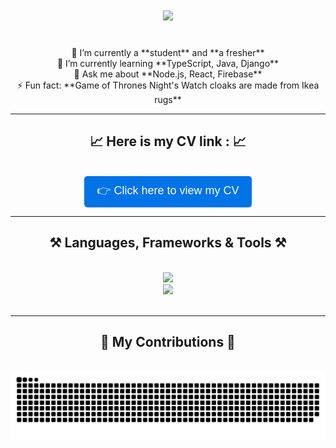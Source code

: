 <h1 align="center">
    <img src="https://readme-typing-svg.herokuapp.com/?font=Righteous&size=35&center=true&vCenter=true&width=500&height=70&duration=4000&lines=Hi+There!+👋;+I'm+Sayed+Anwar!;" />
</h1>

<br/>

<div align="center">
  🔭 I’m currently a **student** and **a fresher**<br>
  🌱 I’m currently learning **TypeScript, Java, Django**<br>
  💬 Ask me about **Node.js, React, Firebase**<br>
  ⚡ Fun fact: **Game of Thrones Night's Watch cloaks are made from Ikea rugs**<br>
</div>

<hr/>

<h2 align="center">📈 Here is my CV link : 📈</h2>
<br/>
<div align="center">
  <a href="https://drive.google.com/file/d/1At12QG1x52aOJJNnSK0xOCe0ZLxaSxWx/view" target="_blank">
    <button style="background-color: #0073e6; color: white; font-size: 18px; padding: 10px 20px; border-radius: 5px; border: none; cursor: pointer;">
      👉 Click here to view my CV
    </button>
  </a>
</div>
<hr/>

<h2 align="center">⚒️ Languages, Frameworks & Tools ⚒️</h2>
<br/>
<div align="center">
   <img src="https://skillicons.dev/icons?i=react,bootstrap,html,css,vscode,github,figma,tailwind,redux,django" /><br/>
   <img src="https://skillicons.dev/icons?i=nodejs,python,javascript,express,firebase,mongodb,mysql" /><br/>
</div>

<br/>
<hr/>

<div align="center">
  <h2>🐍 My Contributions 🐍</h2>
  <br>
  <img alt="snake eating my contributions" src="https://raw.githubusercontent.com/salesp07/salesp07/output/github-contribution-grid-snake.svg" />
  <br/><br/><br/>
</div>

